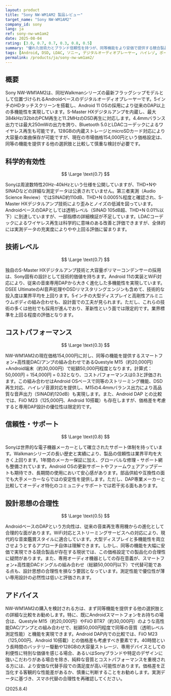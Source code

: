 ```yaml
---
layout: product
title: "Sony NW-WM1AM2 製品レビュー"
target_name: "Sony NW-WM1AM2"
company_id: sony
lang: ja
ref: sony-nw-wm1am2
date: 2025-08-04
rating: [3.0, 0.7, 0.7, 0.3, 0.8, 0.5]
summary: "優れた技術力とブランド信頼性を持つが、同等機能をより安価で提供する競合製品が存在するため、コストパフォーマンスに大きな課題が残るハイエンドDAP製品です。"
tags: [Android, DSD, LDAC, ソニー, デジタルオーディオプレーヤー, ハイレゾ, ポータブル]
permalink: /products/ja/sony-nw-wm1am2/
---
```

## 概要

Sony NW-WM1AM2は、同社Walkmanシリーズの最新フラッグシップモデルとして位置づけられるAndroidベースのデジタルオーディオプレーヤーです。5インチのHDタッチスクリーンを搭載し、Android 11 OSの採用により従来のDAP以上の多機能性を実現しています。S-Master HXデジタルアンプを内蔵し、最大384kHz/32bitのPCM再生と11.2MHzのDSD再生に対応します。4.4mmバランス出力では最大250mWの出力を誇り、Bluetooth 5.0とLDACコーデックによるワイヤレス再生も可能です。128GBの内蔵ストレージとmicroSDカード対応により大容量の楽曲保存が可能ですが、現在の市場価格154,000円という価格設定は、同等の機能を提供する他の選択肢と比較して慎重な検討が必要です。

## 科学的有効性

$$ \Large \text{0.7} $$

Sonyは周波数特性20Hz-40kHzという仕様を公開していますが、THD+NやSINADなどの詳細な測定データは公表されていません。第三者実測（Audio Science Review）ではSINAD約110dB、THD+N 0.0005%程度と確認され、S-Master HXデジタルアンプ技術により歪みとノイズの低減を図っています。AndroidベースのDAPとしては透明レベル（SINAD 105dB超、THD+N 0.01%以下）に到達していますが、一部指標の詳細検証が不足しています。LDACコーデックによるワイヤレス再生は科学的に意味のある改善と評価できますが、全体的には実測データの充実度によりやや上回る評価に留まります。

## 技術レベル

$$ \Large \text{0.7} $$

独自のS-Master HXデジタルアンプ技術と大容量ポリマーコンデンサーの採用は、Sony固有の設計として技術的価値を持ちます。Android 11の実装とWiFi対応により、従来の音楽専用DAPから大きく進化した多機能性を実現しています。DSEE UltimateのAI音声処理やDSDリマスタリングエンジンも含めて、技術的な投入度は業界平均を上回ります。5インチの大型ディスプレイと高剛性アルミニウムボディの組み合わせも、設計面での工夫が見られます。ただし、これらの技術の多くは他社でも採用が進んでおり、革新性という面では限定的です。業界標準を上回る程度の評価となります。

## コストパフォーマンス

$$ \Large \text{0.3} $$

NW-WM1AM2の現在価格154,000円に対し、同等の機能を提供するスマートフォン+高性能DAC/アンプの組み合わせであるQuestyle M15（約20,000円）+Android端末（約30,000円）で総額50,000円程度となります。計算式：50,000円 ÷ 154,000円 = 0.32となり、コストパフォーマンスは0.3と評価されます。この組み合わせはAndroid OSベースで同等のストリーミング機能、DSD再生対応、ハイレゾ音源対応を提供し、M15の4.4mmバランス出力により高品質な音声出力（SINAD約120dB）も実現します。また、Android DAP との比較では、FiiO M23（125,000円、Android 10搭載）も存在しますが、価格差を考慮すると専用DAP設計の優位性は限定的です。

## 信頼性・サポート

$$ \Large \text{0.8} $$

Sonyは世界的な電子機器メーカーとして確立されたサポート体制を持っています。Walkmanシリーズの長い歴史と実績により、製品の信頼性は業界平均を大きく上回ります。1年間のメーカー保証に加え、グローバルな修理・サポート網も整備されています。Android OSの更新サポートやファームウェアアップデートも期待でき、長期間の使用において安心感があります。部品供給や互換性の面でも大手メーカーならではの安定性を提供します。ただし、DAP専業メーカーと比較してオーディオ特化のコミュニティサポートでは若干劣る面もあります。

## 設計思想の合理性

$$ \Large \text{0.5} $$

AndroidベースのDAPという方向性は、従来の音楽再生専用機からの進化として合理的な面があります。WiFi対応とストリーミングサービスへの対応により、現代的な音楽鑑賞スタイルに適合しています。大型ディスプレイと多機能性を両立させようとするアプローチ自体は理解できます。しかし、同等の機能を大幅に安価で実現できる競合製品が存在する現状では、この価格設定での製品化の合理性に疑問があります。また、専用オーディオ機器としての存在意義が、スマートフォン+高性能DACドングルの組み合わせ（総額50,000円以下）で代替可能である点も、設計思想の合理性を損なう要因となっています。測定性能で優位性が薄い専用設計の必然性は低いと評価されます。

## アドバイス

NW-WM1AM2の購入を検討される方は、まず同等機能を提供する他の選択肢との詳細な比較をお勧めします。特に、既にAndroidスマートフォンをお持ちの場合は、Questyle M15（約20,000円）やFiiO BTR7（約30,000円）のような高性能DAC/アンプとの組み合わせで、総額50,000円程度で同等の音質（透明レベル測定性能）と機能を実現できます。Android DAP内での比較では、FiiO M23（125,000円、Android 10搭載）との価格差も考慮すべき要素です。40時間という長時間のバッテリー駆動や128GBの大容量ストレージ、専用デバイスとしての利便性に特別な価値を感じる場合、あるいはSonyブランドや特定のデザインに強いこだわりがある場合を除き、純粋な音質とコストパフォーマンスを重視される方には、より安価な代替手段での満足度が高い可能性があります。価格差を正当化する客観的な性能差があるか、慎重に判断することをお勧めします。実測データに基づき、スマホ代替の合理性を再確認してください。

(2025.8.4)
